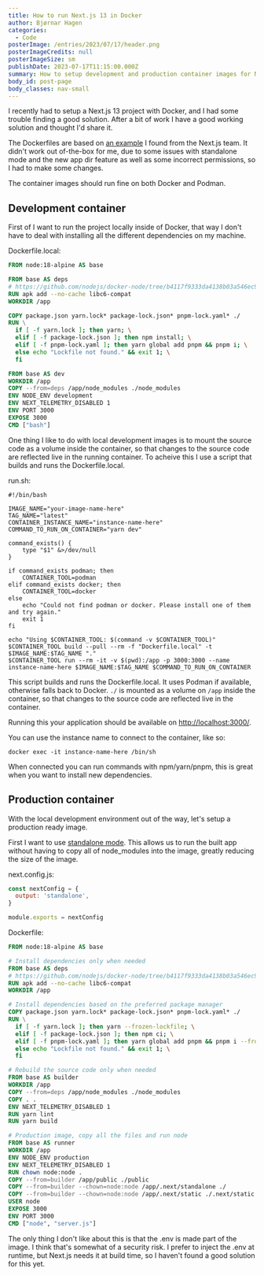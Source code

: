 ```yaml
---
title: How to run Next.js 13 in Docker
author: Bjørnar Hagen
categories:
  - Code
posterImage: /entries/2023/07/17/header.png
posterImageCredits: null
posterImageSize: sm
publishDate: 2023-07-17T11:15:00.000Z
summary: How to setup development and production container images for Next.js 13 with app router and standalone mode.
body_id: post-page
body_classes: nav-small
---
```


I recently had to setup a Next.js 13 project with Docker, and I had some trouble finding a good solution. After a bit of work I have a good working solution and thought I'd share it.

The Dockerfiles are based on [an example](https://github.com/vercel/next.js/blob/canary/examples/with-docker/Dockerfile) I found from the Next.js team. It didn't work out of-the-box for me, due to some issues with standalone mode and the new app dir feature as well as some incorrect permissions, so I had to make some changes.

The container images should run fine on both Docker and Podman.

## Development container

First of I want to run the project locally inside of Docker, that way I don't have to deal with installing all the different dependencies on my machine.

Dockerfile.local:

```Dockerfile
FROM node:18-alpine AS base

FROM base AS deps
# https://github.com/nodejs/docker-node/tree/b4117f9333da4138b03a546ec926ef50a31506c3#nodealpine
RUN apk add --no-cache libc6-compat
WORKDIR /app

COPY package.json yarn.lock* package-lock.json* pnpm-lock.yaml* ./
RUN \
  if [ -f yarn.lock ]; then yarn; \
  elif [ -f package-lock.json ]; then npm install; \
  elif [ -f pnpm-lock.yaml ]; then yarn global add pnpm && pnpm i; \
  else echo "Lockfile not found." && exit 1; \
  fi

FROM base AS dev
WORKDIR /app
COPY --from=deps /app/node_modules ./node_modules
ENV NODE_ENV development
ENV NEXT_TELEMETRY_DISABLED 1
ENV PORT 3000
EXPOSE 3000
CMD ["bash"]
```

One thing I like to do with local development images is to mount the source code as a volume inside the container, so that changes to the source code are reflected live in the running container. To acheive this I use a script that builds and runs the Dockerfile.local.

run.sh:

```shell
#!/bin/bash

IMAGE_NAME="your-image-name-here"
TAG_NAME="latest"
CONTAINER_INSTANCE_NAME="instance-name-here"
COMMAND_TO_RUN_ON_CONTAINER="yarn dev"

command_exists() {
    type "$1" &>/dev/null
}

if command_exists podman; then
    CONTAINER_TOOL=podman
elif command_exists docker; then
    CONTAINER_TOOL=docker
else
    echo "Could not find podman or docker. Please install one of them and try again."
    exit 1
fi

echo "Using $CONTAINER_TOOL: $(command -v $CONTAINER_TOOL)"
$CONTAINER_TOOL build --pull --rm -f "Dockerfile.local" -t $IMAGE_NAME:$TAG_NAME "."
$CONTAINER_TOOL run --rm -it -v $(pwd):/app -p 3000:3000 --name instance-name-here $IMAGE_NAME:$TAG_NAME $COMMAND_TO_RUN_ON_CONTAINER
```

This script builds and runs the Dockerfile.local.
It uses Podman if available, otherwise falls back to Docker.
`./` is mounted as a volume on `/app` inside the container, so that changes to the source code are reflected live in the container.

Running this your application should be available on [http://localhost:3000/](http://localhost:3000/).

You can use the instance name to connect to the container, like so:

```shell
docker exec -it instance-name-here /bin/sh
```

When connected you can run commands with npm/yarn/pnpm, this is great when you want to install new dependencies.

## Production container

With the local development environment out of the way, let's setup a production ready image.

First I want to use [standalone mode](https://nextjs.org/docs/pages/api-reference/next-config-js/output#automatically-copying-traced-files).
This allows us to run the built app without having to copy all of node_modules into the image, greatly reducing the size of the image.

next.config.js:

```javascript
const nextConfig = {
  output: 'standalone',
}

module.exports = nextConfig
```

Dockerfile:

```Dockerfile
FROM node:18-alpine AS base

# Install dependencies only when needed
FROM base AS deps
# https://github.com/nodejs/docker-node/tree/b4117f9333da4138b03a546ec926ef50a31506c3#nodealpine
RUN apk add --no-cache libc6-compat
WORKDIR /app

# Install dependencies based on the preferred package manager
COPY package.json yarn.lock* package-lock.json* pnpm-lock.yaml* ./
RUN \
  if [ -f yarn.lock ]; then yarn --frozen-lockfile; \
  elif [ -f package-lock.json ]; then npm ci; \
  elif [ -f pnpm-lock.yaml ]; then yarn global add pnpm && pnpm i --frozen-lockfile; \
  else echo "Lockfile not found." && exit 1; \
  fi

# Rebuild the source code only when needed
FROM base AS builder
WORKDIR /app
COPY --from=deps /app/node_modules ./node_modules
COPY . .
ENV NEXT_TELEMETRY_DISABLED 1
RUN yarn lint
RUN yarn build

# Production image, copy all the files and run node
FROM base AS runner
WORKDIR /app
ENV NODE_ENV production
ENV NEXT_TELEMETRY_DISABLED 1
RUN chown node:node .
COPY --from=builder /app/public ./public
COPY --from=builder --chown=node:node /app/.next/standalone ./
COPY --from=builder --chown=node:node /app/.next/static ./.next/static
USER node
EXPOSE 3000
ENV PORT 3000
CMD ["node", "server.js"]
```

The only thing I don't like about this is that the .env is made part of the image. I think that's somewhat of a security risk.
I prefer to inject the .env at runtime, but Next.js needs it at build time, so I haven't found a good solution for this yet.
